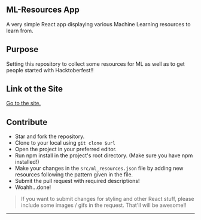 ## ML-Resources App

A very simple React app displaying various Machine Learning resources to learn from.

## Purpose

Setting this repository to collect some resources for ML as well as to get people started with Hacktoberfest!!

## Link ot the Site

[Go to the site.](https://sharp-gates-258dae.netlify.app/)

## Contribute

- Star and fork the repository.
- Clone to your local using `git clone $url`
- Open the project in your preferred editor.
- Run npm install in the project's root directory. (Make sure you have npm installed!)
- Make your changes in the `src/ml_resources.json` file by adding new resources following the pattern given in the file.
- Submit the pull request with required descriptions!
- Woahh...done!

> If you want to submit changes for styling and other React stuff, please include some images / gifs in the request. That'll will be awesome!!

---
